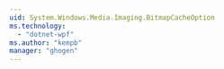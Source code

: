```yaml
---
uid: System.Windows.Media.Imaging.BitmapCacheOption
ms.technology: 
  - "dotnet-wpf"
ms.author: "kempb"
manager: "ghogen"
---
```

